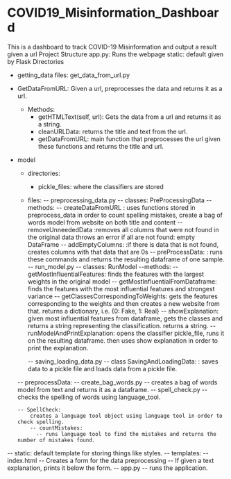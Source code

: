 # COVID19_Misinformation_Dashboard
This is a dashboard to track COVID-19 Misinformation and output a result given a url
Project Structure
app.py: Runs the webpage
static: default given by Flask
Directories

- getting_data
files:
get_data_from_url.py

- GetDataFromURL:
Given a url, preprocesses the data and returns it as a url.
  - Methods:
    - getHTMLText(self, url):
      Gets the data from a url and returns it as a string.
    - cleanURLData:
      returns the title and text from the url.
    - getDataFromURL:
      main function that preprocesses the url given these functions and returns the title and url.

- model
  - directories:
      - pickle_files:
        where the classifiers are stored
  - files:
     -- preprocessing_data.py
        -- classes: PreProcessingData
          -- methods: 
            -- createDataFromURL
            : uses functions stored in preprocess_data in order to count spelling mistakes, create a bag of words model from website on both title and content
            -- removeUnneededData
            :removes all columns that were not found in the original data
            throws an error if all are not found: empty DataFrame
            -- addEmptyColumns:
              :if there is data that is not found, creates columns with that data that are 0s
          -- preProcessData:
            : runs these commands and returns the resulting dataframe of one sample.
    -- run_model.py
      -- classes: RunModel
        --methods:
          -- getMostInfluentialFeatures:
            finds the features with the largest weights in the original model
          -- getMostInfluentialFromDataframe:
            finds the features with the most influential features and strongest variance
          -- getClassesCorrespondingToWeights:
            gets the features corresponding to the weights and then creates a new website from that.
            returns a dictionary, i.e. {0: Fake, 1: Real}
          -- showExplanation:
              given most influential features from dataframe, gets the classes and returns a string representing the classification.
              returns a string.
          -- runModelAndPrintExplanation:
            opens the classifier pickle_file, runs it on the resulting dataframe.
            then uses show explanation in order to print the explanation.
       
    -- saving_loading_data.py
      -- class SavingAndLoadingData:
        : saves data to a pickle file and loads data from a pickle file.
          
  -- preprocessData:
    -- create_bag_words.py
      -- creates a bag of words model from text and returns it as a dataframe.
    -- spell_check.py
      -- checks the spelling of words using language_tool.
      
      -- SpellCheck:
          creates a language tool object using language tool in order to check spelling.
          -- countMistakes:
            -- runs language tool to find the mistakes and returns the number of mistakes found.
-- static:
  default template for storing things like styles.
-- templates:
  -- index.html
    -- Creates a form for the data preprocessing
    -- If given a text explanation, prints it below the form.
-- app.py
  -- runs the application.
      
      
